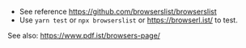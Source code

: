 * See reference https://github.com/browserslist/browserslist
* Use `yarn test` or `npx browserslist` or https://browserl.ist/ to test.

See also: https://www.pdf.ist/browsers-page/
